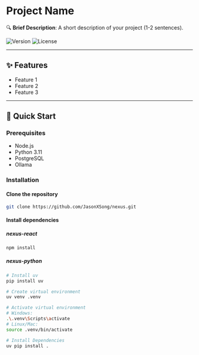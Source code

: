 # Project Name

🔍 **Brief Description**: A short description of your project (1-2 sentences).

![Version](https://img.shields.io/badge/version-0.0.1-blue) ![License](https://img.shields.io/badge/license-MIT-green)

---

## ✨ Features
- Feature 1
- Feature 2
- Feature 3

---

## 🚀 Quick Start

### Prerequisites
- Node.js
- Python 3.11
- PostgreSQL
- Ollama

### Installation

#### Clone the repository
```bash
git clone https://github.com/JasonXSong/nexus.git
```

#### Install dependencies
##### nexus-react
```bash
npm install
```

##### nexus-python

```bash
# Install uv
pip install uv

# Create virtual environment
uv venv .venv

# Activate virtual environment
# Windows:
.\.venv\Scripts\activate
# Linux/Mac:
source .venv/bin/activate

# Install Dependencies
uv pip install .
```